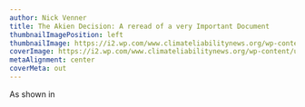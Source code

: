 ```yaml
---
author: Nick Venner
title: The Akien Decision: A reread of a very Important Document
thumbnailImagePosition: left
thumbnailImage: https://i2.wp.com/www.climateliabilitynews.org/wp-content/uploads/2018/03/DSC_5792-e1520455177569.jpg?fit=1200%2C800&ssl=1
coverImage: https://i2.wp.com/www.climateliabilitynews.org/wp-content/uploads/2018/03/DSC_5792-e1520455177569.jpg?fit=1200%2C800&ssl=1
metaAlignment: center
coverMeta: out
---
```

As shown in 
